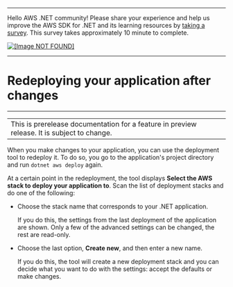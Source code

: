 --------

Hello AWS \.NET community\! Please share your experience and help us improve the AWS SDK for \.NET and its learning resources by [taking a survey](https://amazonmr.au1.qualtrics.com/jfe/form/SV_bqfQLfZ5nhFUiV0)\. This survey takes approximately 10 minute to complete\.

 [ ![\[Image NOT FOUND\]](http://docs.aws.amazon.com/sdk-for-net/latest/developer-guide/images/SurveyButton.png) ](https://amazonmr.au1.qualtrics.com/jfe/form/SV_bqfQLfZ5nhFUiV0)

--------

# Redeploying your application after changes<a name="deployment-tool-redeploy"></a>


****  

|  | 
| --- |
| This is prerelease documentation for a feature in preview release\. It is subject to change\. | 

When you make changes to your application, you can use the deployment tool to redeploy it\. To do so, you go to the application's project directory and run `dotnet aws deploy` again\.

At a certain point in the redeployment, the tool displays **Select the AWS stack to deploy your application to**\. Scan the list of deployment stacks and do one of the following:
+ Choose the stack name that corresponds to your \.NET application\.

  If you do this, the settings from the last deployment of the application are shown\. Only a few of the advanced settings can be changed, the rest are read\-only\.
+ Choose the last option, **Create new**, and then enter a new name\.

  If you do this, the tool will create a new deployment stack and you can decide what you want to do with the settings: accept the defaults or make changes\.